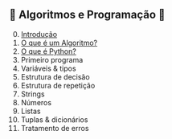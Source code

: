 ## :construction: Algoritmos e Programação :construction:

0. [Introdução](https://github.com/gecdfoz/GECD/blob/master/Nivelamento%20e%20Integra%C3%A7%C3%A3o/Algoritmo%20e%20Programa%C3%A7%C3%A3o/intro.md)
1. [O que é um Algoritmo?](https://github.com/gecdfoz/GECD/blob/master/Nivelamento%20e%20Integra%C3%A7%C3%A3o/Algoritmo%20e%20Programa%C3%A7%C3%A3o/algoritmo.md)
2. [O que é Python?](https://github.com/gecdfoz/GECD/blob/master/Nivelamento%20e%20Integra%C3%A7%C3%A3o/Algoritmo%20e%20Programa%C3%A7%C3%A3o/python.md)
3. Primeiro programa
4. Variáveis & tipos
5. Estrutura de decisão
6. Estrutura de repetição
7. Strings
8. Números
9. Listas
10. Tuplas & dicionários
11. Tratamento de erros
